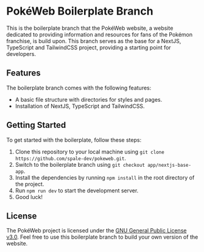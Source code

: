 # PokéWeb Boilerplate Branch

This is the boilerplate branch that the PokéWeb website, a website dedicated to providing
information and resources for fans of the Pokémon franchise, is build upon. This branch serves as
the base for a NextJS, TypeScript and TailwindCSS project, providing a starting point for
developers.

## Features

The boilerplate branch comes with the following features:

-   A basic file structure with directories for styles and pages.
-   Installation of NextJS, TypeScript and TailwindCSS.

## Getting Started

To get started with the boilerplate, follow these steps:

1. Clone this repository to your local machine using
   `git clone https://github.com/spale-dev/pokeweb.git`.
2. Switch to the boilerplate branch using `git checkout app/nextjs-base-app`.
3. Install the dependencies by running `npm install` in the root directory of the project.
4. Run `npm run dev` to start the development server.
5. Good luck!

## License

The PokéWeb project is licensed under the
[GNU General Public License v3.0](https://github.com/spale-dev/pokeweb/blob/master/LICENSE). Feel
free to use this boilerplate branch to build your own version of the website.
